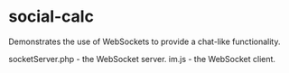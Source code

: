 # social-calc

Demonstrates the use of WebSockets to provide a chat-like functionality.

socketServer.php - the WebSocket server.
im.js - the WebSocket client.
